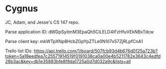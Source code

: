 Cygnus
======

JC, Adam, and Jesse's CS 147 repo.

Parse application ID: dWDpSyitmM3EpaQh5CiLELD4IFzHfuVEkNBxTdcw

Parse client key: mkWTpXNp8HcbZGpYpZTLe0N1iI7x57ZjRLpfCnA1

Trello list IDs: https://api.trello.com/1/board/507fcb93d4b676d0125a723b?token=5a18eedfea7c25571914519f0191038ca0a00e4b5211782e3643c4edfd28b3ac&key=db1e35883bfe8f8da1725a0d7d032a9c&lists=all
